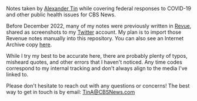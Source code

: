 Notes taken by [Alexander Tin](https://github.com/tinalexander) while covering federal responses to COVID-19 and other public health issues for CBS News.

Before December 2022, many of my notes were previously written in [Revue](https://www.getrevue.co/profile/alexander_tin), shared as screenshots to my [Twitter](https://twitter.com/alexander_tin) account. My plan is to import those Revenue notes manually into this repository. You can also see an Internet Archive copy [here](https://web.archive.org/web/20221213153005/https://www.getrevue.co/profile/alexander_tin).

While I try my best to be accurate here, there are probably plenty of typos, misheard quotes, and other errors that I haven't noticed. Any time codes correspond to my internal tracking and don't always align to the media I've linked to.

Please don't hesitate to reach out with any questions or concerns! The best way to get in touch is by email: [TinA@CBSNews.com](mailto:TinA@CBSNews.com)
